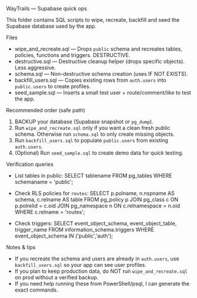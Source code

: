 WayTrails — Supabase quick ops

This folder contains SQL scripts to wipe, recreate, backfill and seed the Supabase database used by the app.

Files
- wipe_and_recreate.sql  — Drops `public` schema and recreates tables, policies, functions and triggers. DESTRUCTIVE.
- destructive.sql        — Destructive cleanup helper (drops specific objects). Less aggressive.
- schema.sql             — Non-destructive schema creation (uses IF NOT EXISTS).
- backfill_users.sql     — Copies existing rows from `auth.users` into `public.users` to create profiles.
- seed_sample.sql        — Inserts a small test user + route/comment/like to test the app.

Recommended order (safe path)
1. BACKUP your database (Supabase snapshot or `pg_dump`).
2. Run `wipe_and_recreate.sql` only if you want a clean fresh public schema. Otherwise run `schema.sql` to only create missing objects.
3. Run `backfill_users.sql` to populate `public.users` from existing `auth.users`.
4. (Optional) Run `seed_sample.sql` to create demo data for quick testing.

Verification queries
- List tables in public:
  SELECT tablename FROM pg_tables WHERE schemaname = 'public';

- Check RLS policies for `routes`:
  SELECT p.polname, n.nspname AS schema, c.relname AS table
  FROM pg_policy p
  JOIN pg_class c ON p.polrelid = c.oid
  JOIN pg_namespace n ON c.relnamespace = n.oid
  WHERE c.relname = 'routes';

- Check triggers:
  SELECT event_object_schema, event_object_table, trigger_name
  FROM information_schema.triggers
  WHERE event_object_schema IN ('public','auth');

Notes & tips
- If you recreate the schema and users are already in `auth.users`, use `backfill_users.sql` so your app can see user profiles.
- If you plan to keep production data, do NOT run `wipe_and_recreate.sql` on prod without a verified backup.
- If you need help running these from PowerShell/psql, I can generate the exact commands.
